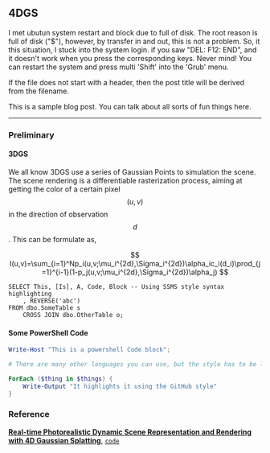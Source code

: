 <!-- <script type="text/x-mathjax-config"> MathJax.Hub.Config({ tex2jax: {inlineMath: [['$','$'],['\\(','\\)']]} }); </script> <script type="text/javascript" async src="https://cdn.mathjax.org/mathjax/latest/MathJax.js?config=TeX-MML-AM_CHTML"> </script> -->

## 4DGS 

I met ubutun system restart and block due to full of disk. The root reason is full of disk ("$"), however, by transfer in and out, this is not a problem.
So, it this situation, I stuck into the system login. if you saw "DEL: F12: END", and it doesn't work when you press the corresponding keys. Never mind! You can restart the system and press multi 'Shift' into the 'Grub' menu. 

If the file does not start with a header, then the post title will be derived from the filename.

This is a sample blog post. You can talk about all sorts of fun things here.

---

### Preliminary

#### 3DGS

We all know 3DGS use a series of Gaussian Points to simulation the scene. The scene rendering is a differentiable rasterization process, aiming at getting the color of a certain pixel $$(u,v)$$ in the direction of observation $$d$$. This can be formulate as,

$$
I(u,v)=\sum_{i=1}^Np_i(u,v;\mu_i^{2d},\Sigma_i^{2d})\alpha_ic_i(d_i)\prod_{j=1}^{i-1}(1-p_j(u,v;\mu_i^{2d},\Sigma_i^{2d})\alpha_j)
$$

```tsql
SELECT This, [Is], A, Code, Block -- Using SSMS style syntax highlighting
    , REVERSE('abc')
FROM dbo.SomeTable s
    CROSS JOIN dbo.OtherTable o;
```

#### Some PowerShell Code

```powershell
Write-Host "This is a powershell Code block";

# There are many other languages you can use, but the style has to be loaded first

ForEach ($thing in $things) {
    Write-Output "It highlights it using the GitHub style"
}
```

### Reference
**[Real-time Photorealistic Dynamic Scene Representation and Rendering with 4D Gaussian Splatting](https://arxiv.org/abs/2310.10642)**, [`code`](https://github.com/fudan-zvg/4d-gaussian-splatting/tree/main)
